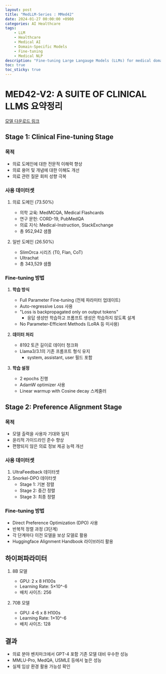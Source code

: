 ```yaml
---
layout: post
title: "MedLLM-Series : MMed42"
date: 2024-01-27 00:00:00 +0900
categories: AI Healthcare
tags:
    - LLM
    - Healthcare
    - Medical AI
    - Domain-Specific Models
    - Fine-tuning
    - Medical NLP
description: "Fine-tuning Large Langauge Models (LLMs) for medical domain : training approaches, medical datasets"
toc: true
toc_sticky: true
---
```



# MED42-V2: A SUITE OF CLINICAL LLMS 요약정리

[모델 다운로드 링크](https://huggingface.co/m42-health)

## Stage 1: Clinical Fine-tuning Stage 

### 목적
- 의료 도메인에 대한 전문적 이해력 향상
- 의료 용어 및 개념에 대한 이해도 개선
- 의료 관련 질문 회피 성향 극복

### 사용 데이터셋
1. 의료 도메인 (73.50%)
   - 의학 교육: MedMCQA, Medical Flashcards
   - 연구 문헌: CORD-19, PubMedQA
   - 의료 지식: Medical-Instruction, StackExchange
   - 총 952,942 샘플

2. 일반 도메인 (26.50%)
   - SlimOrca 시리즈 (T0, Flan, CoT)
   - Ultrachat
   - 총 343,529 샘플

### Fine-tuning 방법
1. **학습 방식**
   - Full Parameter Fine-tuning (전체 파라미터 업데이트)
   - Auto-regressive Loss 사용
   - "Loss is backpropagated only on output tokens" 
     - 응답 생성만 학습하고 프롬프트 생성은 학습하지 않도록 설계
   - No Parameter-Efficient Methods (LoRA 등 미사용)

2. **데이터 처리**
   - 8192 토큰 길이로 데이터 청크화
   - Llama3/3.1의 기존 프롬프트 형식 유지
     - system, assistant, user 필드 포함

3. **학습 설정**
   - 2 epochs 진행
   - AdamW optimizer 사용
   - Linear warmup with Cosine decay 스케줄러

## Stage 2: Preference Alignment Stage

### 목적
- 모델 출력을 사용자 기대와 일치
- 윤리적 가이드라인 준수 향상
- 편향되지 않은 의료 정보 제공 능력 개선

### 사용 데이터셋
1. UltraFeedback 데이터셋
2. Snorkel-DPO 데이터셋
   - Stage 1: 기본 정렬
   - Stage 2: 중간 정렬
   - Stage 3: 최종 정렬

### Fine-tuning 방법
- Direct Preference Optimization (DPO) 사용
- 반복적 정렬 과정 (3단계)
- 각 단계마다 이전 모델을 보상 모델로 활용
- Huggingface Alignment Handbook 라이브러리 활용

## 하이퍼파라미터
1. 8B 모델
   - GPU: 2 x 8 H100s
   - Learning Rate: 5×10^-6
   - 배치 사이즈: 256

2. 70B 모델
   - GPU: 4-6 x 8 H100s
   - Learning Rate: 1×10^-6
   - 배치 사이즈: 128

## 결과
- 의료 분야 벤치마크에서 GPT-4 포함 기존 모델 대비 우수한 성능
- MMLU-Pro, MedQA, USMLE 등에서 높은 성능
- 실제 임상 환경 활용 가능성 확인
